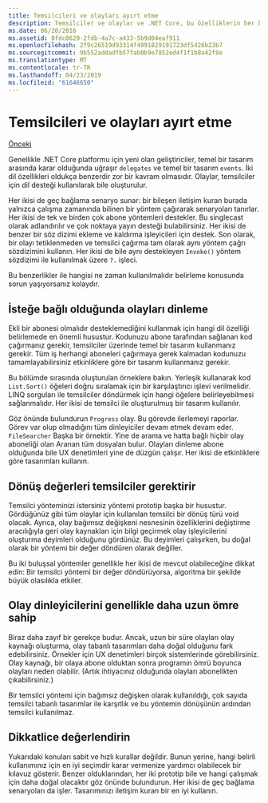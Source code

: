 ```yaml
---
title: Temsilcileri ve olayları ayırt etme
description: Temsilciler ve olaylar ve .NET Core, bu özelliklerin her birini kullanmak ne zaman arasındaki farkı öğrenin.
ms.date: 06/20/2016
ms.assetid: 0fdc8629-2fdb-4a7c-a433-5b9d04eaf911
ms.openlocfilehash: 2f9c26519d93314f4991829191723df5426b23b7
ms.sourcegitcommit: 9b552addadfb57fab0b9e7852ed4f1f1b8a42f8e
ms.translationtype: MT
ms.contentlocale: tr-TR
ms.lasthandoff: 04/23/2019
ms.locfileid: "61646650"
---
```

# <a name="distinguishing-delegates-and-events"></a>Temsilcileri ve olayları ayırt etme

[Önceki](modern-events.md)

Genellikle .NET Core platformu için yeni olan geliştiriciler, temel bir tasarım arasında karar olduğunda uğraşır `delegates` ve temel bir tasarım `events`. İki dil özellikleri oldukça benzerdir zor bir kavram olmasıdır. Olaylar, temsilciler için dil desteği kullanılarak bile oluşturulur. 

Her ikisi de geç bağlama senaryo sunar: bir bileşen iletişim kuran burada yalnızca çalışma zamanında bilinen bir yöntem çağırarak senaryoları tanırlar. Her ikisi de tek ve birden çok abone yöntemleri destekler. Bu singlecast olarak adlandırılır ve çok noktaya yayın desteği bulabilirsiniz. Her ikisi de benzer bir söz dizimi ekleme ve kaldırma işleyicileri için destek. Son olarak, bir olayı tetiklenmeden ve temsilci çağırma tam olarak aynı yöntem çağrı sözdizimini kullanın. Her ikisi de bile aynı destekleyen `Invoke()` yöntem sözdizimi ile kullanılmak üzere `?.` işleci.

Bu benzerlikler ile hangisi ne zaman kullanılmalıdır belirleme konusunda sorun yaşıyorsanız kolaydır.

## <a name="listening-to-events-is-optional"></a>İsteğe bağlı olduğunda olayları dinleme

Ekli bir abonesi olmalıdır desteklemediğini kullanmak için hangi dil özelliği belirlemede en önemli husustur. Kodunuzu abone tarafından sağlanan kod çağırmanız gerekir, temsilciler üzerinde temel bir tasarım kullanmanız gerekir. Tüm iş herhangi aboneleri çağırmaya gerek kalmadan kodunuzu tamamlayabilirsiniz etkinliklere göre bir tasarım kullanmanız gerekir. 

Bu bölümde sırasında oluşturulan örneklere bakın. Yerleşik kullanarak kod `List.Sort()` öğeleri doğru sıralamak için bir karşılaştırıcı işlevi verilmelidir. LINQ sorguları ile temsilciler döndürmek için hangi öğelere belirleyebilmesi sağlanmalıdır. Her ikisi de temsilci ile oluşturulmuş bir tasarım kullanılır.

Göz önünde bulundurun `Progress` olay. Bu görevde ilerlemeyi raporlar.
Görev var olup olmadığını tüm dinleyiciler devam etmek devam eder.
`FileSearcher` Başka bir örnektir. Yine de arama ve hatta bağlı hiçbir olay aboneliği olan Aranan tüm dosyaları bulur.
Olayları dinleme abone olduğunda bile UX denetimleri yine de düzgün çalışır. Her ikisi de etkinliklere göre tasarımları kullanın.

## <a name="return-values-require-delegates"></a>Dönüş değerleri temsilciler gerektirir

Temsilci yönteminizi istersiniz yöntemi prototip başka bir husustur. Gördüğünüz gibi tüm olaylar için kullanılan temsilci bir dönüş türü void olacak. Ayrıca, olay bağımsız değişkeni nesnesinin özelliklerini değiştirme aracılığıyla geri olay kaynakları için bilgi geçirmek olay işleyicilerini oluşturma deyimleri olduğunu gördünüz. Bu deyimleri çalışırken, bu doğal olarak bir yöntemi bir değer döndüren olarak değiller.

Bu iki buluşsal yöntemler genellikle her ikisi de mevcut olabileceğine dikkat edin: Bir temsilci yöntemi bir değer döndürüyorsa, algoritma bir şekilde büyük olasılıkla etkiler.

## <a name="event-listeners-often-have-longer-lifetimes"></a>Olay dinleyicilerini genellikle daha uzun ömre sahip 

Biraz daha zayıf bir gerekçe budur. Ancak, uzun bir süre olayları olay kaynağı oluşturma, olay tabanlı tasarımları daha doğal olduğunu fark edebilirsiniz. Örnekler için UX denetimleri birçok sistemlerinde görebilirsiniz. Olay kaynağı, bir olaya abone olduktan sonra programın ömrü boyunca olayları neden olabilir.
(Artık ihtiyacınız olduğunda olayları abonelikten çıkabilirsiniz.)

Bir temsilci yöntemi için bağımsız değişken olarak kullanıldığı, çok sayıda temsilci tabanlı tasarımlar ile karşıtlık ve bu yöntemin dönüşünün ardından temsilci kullanılmaz.

## <a name="evaluate-carefully"></a>Dikkatlice değerlendirin

Yukarıdaki konuları sabit ve hızlı kurallar değildir. Bunun yerine, hangi belirli kullanımınız için en iyi seçimdir karar vermenize yardımcı olabilecek bir kılavuz gösterir. Benzer olduklarından, her iki prototip bile ve hangi çalışmak için daha doğal olacaktır göz önünde bulundurun. Her ikisi de geç bağlama senaryoları da işler. Tasarımınızı iletişim kuran bir en iyi kullanın.
